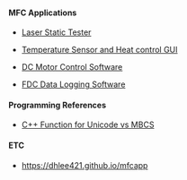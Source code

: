 <!-- <img src="\Coset2.PNG"> -->
<!-- <img src="\Coset3.PNG"> -->
#### MFC Applications ####

- [Laser Static Tester](laserStaticTester.md)

- [Temperature Sensor and Heat control GUI](sensorMonitor.md) 

- [DC Motor Control Software](dcMotorControl.md)

- [FDC Data Logging Software](fdcTestSoftware.md)

#### Programming References ####

- [C++ Function for Unicode vs MBCS](cppfunction_table.md)

#### ETC ####

* https://dhlee421.github.io/mfcapp
